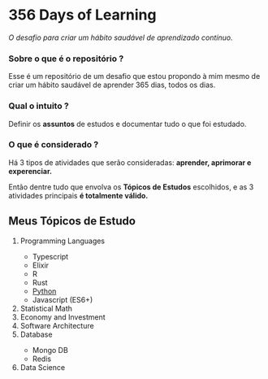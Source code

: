 # 356 Days of Learning
<p><i>O desafio para criar um hábito saudável de aprendizado contínuo.</i></p>

### Sobre o que é o repositório ?
<p>Esse é um repositório de um desafio que estou propondo à mim mesmo de criar um hábito saudável de aprender 365 dias, todos os dias.</p>

### Qual o intuito ?
<p>Definir os <strong>assuntos</strong> de estudos e documentar tudo o que foi estudado.</p>

### O que é considerado ?
<p>Há 3 tipos de atividades que serão consideradas: <strong>aprender, aprimorar e experenciar.</strong></p> 
<p>Então dentre tudo que envolva os <strong>Tópicos de Estudos</strong> escolhidos, e as 3 atividades principais <strong>é totalmente válido.</strong></p>

## Meus Tópicos de Estudo

<ol>
  <li>Programming Languages</li>
  <ul>
    <li>Typescript</li>
    <li>Elixir</li>
    <li>R</li>
    <li>Rust</li>
    <li><a href="#">Python</a></li>
    <li>Javascript (ES6+)</li>
  </ul>
  <li>Statistical Math</li>
  <li>Economy and Investment</li>
  <li>Software Architecture</li>
  <li>Database</li>
  <ul>
    <li>Mongo DB</li>
    <li>Redis</li>
  </ul>
  <li>Data Science</li>
</ol>
